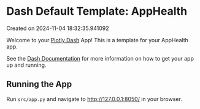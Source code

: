 # Dash Default Template: AppHealth

Created on 2024-11-04 18:32:35.941092

Welcome to your [Plotly Dash](https://plotly.com/dash/) App! This is a template for your AppHealth app.

See the [Dash Documentation](https://dash.plotly.com/introduction) for more information on how to get your app up and running.

## Running the App

Run `src/app.py` and navigate to http://127.0.0.1:8050/ in your browser.